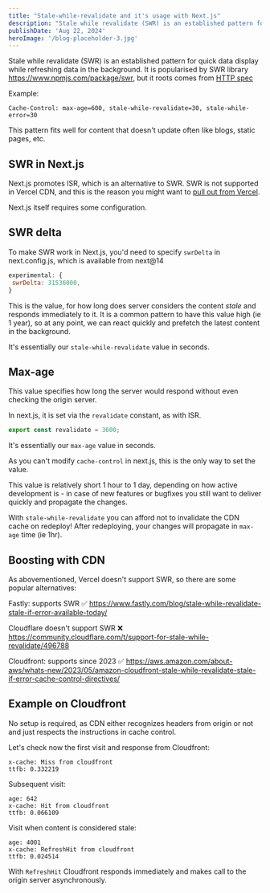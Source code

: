 ```yaml
---
title: "Stale-while-revalidate and it's usage with Next.js"
description: "Stale while revalidate (SWR) is an established pattern for quick data display while refreshing data in the background"
publishDate: 'Aug 22, 2024'
heroImage: '/blog-placeholder-3.jpg'
---
```


Stale while revalidate (SWR) is an established pattern for quick data display while refreshing data in the background. It is popularised by SWR library <https://www.npmjs.com/package/swr>, but it roots comes from [HTTP spec](https://datatracker.ietf.org/doc/html/rfc5861)

Example:

```
Cache-Control: max-age=600, stale-while-revalidate=30, stale-while-error=30
```

This pattern fits well for content that doesn't update often like blogs, static pages, etc.

## SWR in Next.js

Next.js promotes ISR, which is an alternative to SWR. SWR is not supported in Vercel CDN, and this is the reason you might want to [pull out from Vercel](https://dev.to/omaiboroda/vercel-doesnt-want-you-to-pull-out-2047).

Next.js itself requires some configuration.

## SWR delta

To make SWR work in Next.js, you'd need to specify `swrDelta` in next.config.js, which is available from next@14

```js
experimental: {
 swrDelta: 31536000,
}
```

This is the value, for how long does server considers the content _stale_ and responds immediately to it. It is a common pattern to have this value high (ie 1 year), so at any point, we can react quickly and prefetch the latest content in the background.

It's essentially our `stale-while-revalidate` value in seconds.

## Max-age

This value specifies how long the server would respond without even checking the origin server.

In next.js, it is set via the `revalidate` constant, as with ISR.

``` js
export const revalidate = 3600;
```

It's essentially our `max-age` value in seconds.

As you can't modify `cache-control` in next.js, this is the only way to set the value.

This value is relatively short 1 hour to 1 day, depending on how active development is - in case of new features or bugfixes you still want to deliver quickly and propagate the changes.

With `stale-while-revalidate` you can afford not to invalidate the CDN cache on redeploy! After redeploying, your changes will propagate in `max-age` time (ie 1hr).

## Boosting with CDN

As abovementioned, Vercel doesn't support SWR, so there are some popular alternatives:

Fastly: supports SWR ✅ <https://www.fastly.com/blog/stale-while-revalidate-stale-if-error-available-today/>

Cloudflare doesn't support SWR ❌ <https://community.cloudflare.com/t/support-for-stale-while-revalidate/496788>

Cloudfront: supports since 2023 ✅ <https://aws.amazon.com/about-aws/whats-new/2023/05/amazon-cloudfront-stale-while-revalidate-stale-if-error-cache-control-directives/>

## Example on Cloudfront

No setup is required, as CDN either recognizes headers from origin or not and just respects the instructions in cache control.

Let's check now the first visit and response from Cloudfront:

```
x-cache: Miss from cloudfront
ttfb: 0.332219
```

Subsequent visit:

```
age: 642
x-cache: Hit from cloudfront
ttfb: 0.066109
```

Visit when content is considered stale:

```
age: 4001
x-cache: RefreshHit from cloudfront
ttfb: 0.024514
```

With `RefreshHit` Cloudfront responds immediately and makes call to the origin server asynchronously.
